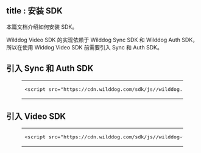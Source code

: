 title : 安装 SDK
---

本篇文档介绍如何安装 SDK。

Wilddog Video SDK 的实现依赖于 Wilddog Sync SDK 和 Wilddog Auth SDK，所以在使用 Widdog Video SDK 前需要引入 Sync 和 Auth SDK。

## 引入 Sync 和 Auth SDK

<figure class="highlight html"><table><tbody><tr><td class="code"><pre><div class="line"><span class="tag">&lt;<span class="name">script</span> <span class="attr">src</span>=<span class="string">&quot;<span>ht</span>tps://cdn.wilddog.com/sdk/js/<span class="js-version"></span>/wilddog.js&quot;</span>&gt;</span><span class="undefined"></span><span class="tag">&lt;/<span class="name">script</span>&gt;</span></div></pre></td></tr></tbody></table></figure>

## 引入 Video SDK

<figure class="highlight html"><table><tbody><tr><td class="code"><pre><div class="line"><span class="tag">&lt;<span class="name">script</span> <span class="attr">src</span>=<span class="string">&quot;<span>ht</span>tps://cdn.wilddog.com/sdk/js/<span class="video-web-version"></span>/wilddog-video.js&quot;</span>&gt;</span><span class="undefined"></span><span class="tag">&lt;/<span class="name">script</span>&gt;</span></div></pre></td></tr></tbody></table></figure>
